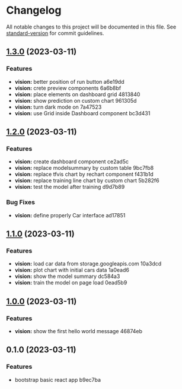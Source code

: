 # Changelog

All notable changes to this project will be documented in this file. See [standard-version](https://github.com/conventional-changelog/standard-version) for commit guidelines.

## [1.3.0](///compare/v1.2.0...v1.3.0) (2023-03-11)


### Features

* **vision:** better position of run button a6e19dd
* **vision:** crete preview components 6a6b8bf
* **vision:** place elements on dashboard grid 4813840
* **vision:** show prediction on custom chart 961305d
* **vision:** turn dark mode on 7a47523
* **vision:** use Grid inside Dashboard component bc3d431

## [1.2.0](///compare/v1.1.0...v1.2.0) (2023-03-11)


### Features

* **vision:** create dashboard component ce2ad5c
* **vision:** replace modelsummary by custom table 9bc7fb8
* **vision:** replace tfvis chart by rechart component f431b1d
* **vision:** replace training line chart by custom chart 5b282f6
* **vision:** test the model after training d9d7b89


### Bug Fixes

* **vision:** define properly Car interface ad17851

## [1.1.0](///compare/v1.0.0...v1.1.0) (2023-03-11)


### Features

* **vision:** load car data from storage.googleapis.com 10a3dcd
* **vision:** plot chart with initial cars data 1a0ead6
* **vision:** show the model summary dc584a3
* **vision:** train the model on page load 0ead5b9

## [1.0.0](///compare/v0.1.0...v1.0.0) (2023-03-11)


### Features

* **vision:** show the first hello world message 46874eb

## 0.1.0 (2023-03-11)


### Features

* bootstrap basic react app b9ec7ba
